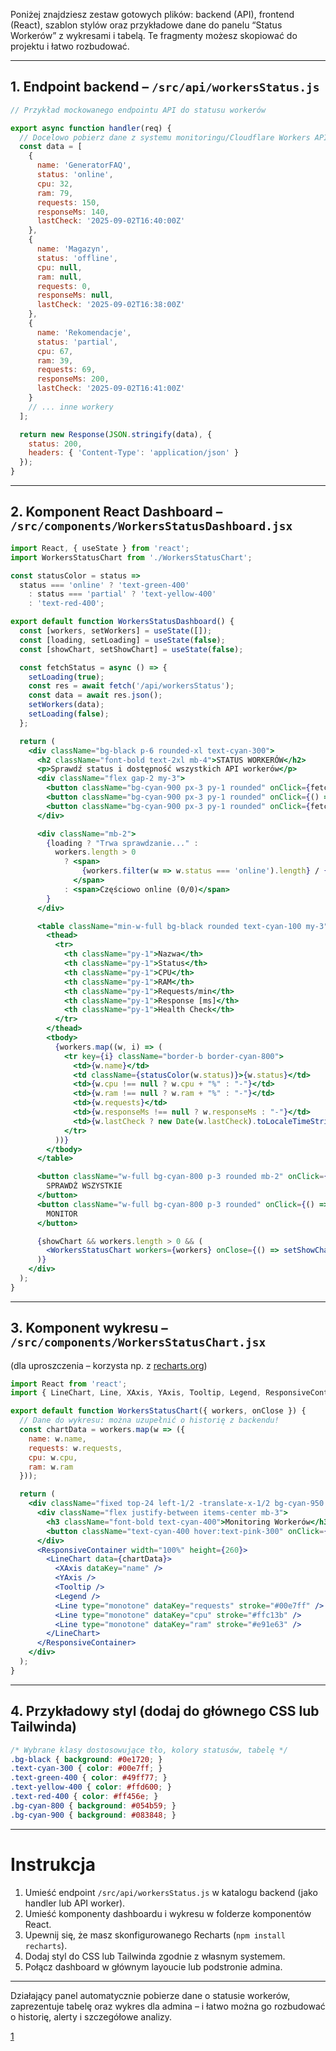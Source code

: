 Poniżej znajdziesz zestaw gotowych plików: backend (API), frontend (React), szablon stylów oraz przykładowe dane do panelu “Status Workerów” z wykresami i tabelą. Te fragmenty możesz skopiować do projektu i łatwo rozbudować.

***

## 1. Endpoint backend – `/src/api/workersStatus.js`

```js
// Przykład mockowanego endpointu API do statusu workerów

export async function handler(req) {
  // Docelowo pobierz dane z systemu monitoringu/Cloudflare Workers API
  const data = [
    {
      name: 'GeneratorFAQ',
      status: 'online',
      cpu: 32,
      ram: 79,
      requests: 150,
      responseMs: 140,
      lastCheck: '2025-09-02T16:40:00Z'
    },
    {
      name: 'Magazyn',
      status: 'offline',
      cpu: null,
      ram: null,
      requests: 0,
      responseMs: null,
      lastCheck: '2025-09-02T16:38:00Z'
    },
    {
      name: 'Rekomendacje',
      status: 'partial',
      cpu: 67,
      ram: 39,
      requests: 69,
      responseMs: 200,
      lastCheck: '2025-09-02T16:41:00Z'
    }
    // ... inne workery
  ];

  return new Response(JSON.stringify(data), {
    status: 200,
    headers: { 'Content-Type': 'application/json' }
  });
}
```

***

## 2. Komponent React Dashboard – `/src/components/WorkersStatusDashboard.jsx`

```jsx
import React, { useState } from 'react';
import WorkersStatusChart from './WorkersStatusChart';

const statusColor = status =>
  status === 'online' ? 'text-green-400'
    : status === 'partial' ? 'text-yellow-400'
    : 'text-red-400';

export default function WorkersStatusDashboard() {
  const [workers, setWorkers] = useState([]);
  const [loading, setLoading] = useState(false);
  const [showChart, setShowChart] = useState(false);

  const fetchStatus = async () => {
    setLoading(true);
    const res = await fetch('/api/workersStatus');
    const data = await res.json();
    setWorkers(data);
    setLoading(false);
  };

  return (
    <div className="bg-black p-6 rounded-xl text-cyan-300">
      <h2 className="font-bold text-2xl mb-4">STATUS WORKERÓW</h2>
      <p>Sprawdź status i dostępność wszystkich API workerów</p>
      <div className="flex gap-2 my-3">
        <button className="bg-cyan-900 px-3 py-1 rounded" onClick={fetchStatus}>HEALTH CHECK</button>
        <button className="bg-cyan-900 px-3 py-1 rounded" onClick={() => setShowChart(true)}>MONITORING</button>
        <button className="bg-cyan-900 px-3 py-1 rounded" onClick={fetchStatus}>API STATUS</button>
      </div>

      <div className="mb-2">
        {loading ? "Trwa sprawdzanie..." :
          workers.length > 0
            ? <span>
                {workers.filter(w => w.status === 'online').length} / {workers.length} online
              </span>
            : <span>Częściowo online (0/0)</span>
        }
      </div>

      <table className="min-w-full bg-black rounded text-cyan-100 my-3">
        <thead>
          <tr>
            <th className="py-1">Nazwa</th>
            <th className="py-1">Status</th>
            <th className="py-1">CPU</th>
            <th className="py-1">RAM</th>
            <th className="py-1">Requests/min</th>
            <th className="py-1">Response [ms]</th>
            <th className="py-1">Health Check</th>
          </tr>
        </thead>
        <tbody>
          {workers.map((w, i) => (
            <tr key={i} className="border-b border-cyan-800">
              <td>{w.name}</td>
              <td className={statusColor(w.status)}>{w.status}</td>
              <td>{w.cpu !== null ? w.cpu + "%" : "-"}</td>
              <td>{w.ram !== null ? w.ram + "%" : "-"}</td>
              <td>{w.requests}</td>
              <td>{w.responseMs !== null ? w.responseMs : "-"}</td>
              <td>{w.lastCheck ? new Date(w.lastCheck).toLocaleTimeString() : "-"}</td>
            </tr>
          ))}
        </tbody>
      </table>

      <button className="w-full bg-cyan-800 p-3 rounded mb-2" onClick={fetchStatus}>
        SPRAWDŹ WSZYSTKIE
      </button>
      <button className="w-full bg-cyan-800 p-3 rounded" onClick={() => setShowChart(!showChart)}>
        MONITOR
      </button>

      {showChart && workers.length > 0 && (
        <WorkersStatusChart workers={workers} onClose={() => setShowChart(false)} />
      )}
    </div>
  );
}
```

***

## 3. Komponent wykresu – `/src/components/WorkersStatusChart.jsx`

(dla uproszczenia – korzysta np. z [recharts.org](https://recharts.org))

```jsx
import React from 'react';
import { LineChart, Line, XAxis, YAxis, Tooltip, Legend, ResponsiveContainer } from 'recharts';

export default function WorkersStatusChart({ workers, onClose }) {
  // Dane do wykresu: można uzupełnić o historię z backendu!
  const chartData = workers.map(w => ({
    name: w.name,
    requests: w.requests,
    cpu: w.cpu,
    ram: w.ram
  }));

  return (
    <div className="fixed top-24 left-1/2 -translate-x-1/2 bg-cyan-950 rounded-lg p-6 z-50 w-[560px] border border-cyan-700 shadow-xl">
      <div className="flex justify-between items-center mb-3">
        <h3 className="font-bold text-cyan-400">Monitoring Workerów</h3>
        <button className="text-cyan-400 hover:text-pink-300" onClick={onClose}>[zamknij]</button>
      </div>
      <ResponsiveContainer width="100%" height={260}>
        <LineChart data={chartData}>
          <XAxis dataKey="name" />
          <YAxis />
          <Tooltip />
          <Legend />
          <Line type="monotone" dataKey="requests" stroke="#00e7ff" />
          <Line type="monotone" dataKey="cpu" stroke="#ffc13b" />
          <Line type="monotone" dataKey="ram" stroke="#e91e63" />
        </LineChart>
      </ResponsiveContainer>
    </div>
  );
}
```

***

## 4. Przykładowy styl (dodaj do głównego CSS lub Tailwinda)

```css
/* Wybrane klasy dostosowujące tło, kolory statusów, tabelę */
.bg-black { background: #0e1720; }
.text-cyan-300 { color: #00e7ff; }
.text-green-400 { color: #49ff77; }
.text-yellow-400 { color: #ffd600; }
.text-red-400 { color: #ff456e; }
.bg-cyan-800 { background: #054b59; }
.bg-cyan-900 { background: #083848; }
```

***

# Instrukcja

1. Umieść endpoint `/src/api/workersStatus.js` w katalogu backend (jako handler lub API worker).
2. Umieść komponenty dashboardu i wykresu w folderze komponentów React.
3. Upewnij się, że masz skonfigurowanego Recharts (`npm install recharts`).
4. Dodaj styl do CSS lub Tailwinda zgodnie z własnym systemem.
5. Połącz dashboard w głównym layoucie lub podstronie admina.

***

Działający panel automatycznie pobierze dane o statusie workerów, zaprezentuje tabelę oraz wykres dla admina – i łatwo można go rozbudować o historię, alerty i szczegółowe analizy.

[1](https://ppl-ai-file-upload.s3.amazonaws.com/web/direct-files/attachments/images/92027992/bc426bbc-cbe3-4760-af2f-546ee4fbc8d6/3397E736-8941-4C1B-9B58-C55F58A5F9BB.jpg)